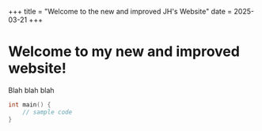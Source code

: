 +++
title = "Welcome to the new and improved JH's Website"
date = 2025-03-21
+++

# Welcome to my new and improved website!

Blah blah blah

```cpp
int main() {
    // sample code 
}
```
